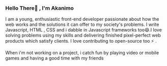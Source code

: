 ### Hello There👋 , I'm Akanimo





I am a young, enthusiastic front-end developer passionate about how the web works and the solutions it can offer to my society's problems. I write Javascript, HTML , CSS and i dabble in Javascript frameworks too😄.I love solving problems using my skills and delivering finished pixel-perfect web products which satisfy clients. I love contributing to open-source too ⚡ .

When i'm not working on a project, i catch fun by playing video or mobile games and having a good time with my friends
<!--
- 🔭 I’m currently working on ...
- 🌱 I’m currently learning ...
- 👯 I’m looking to collaborate on ...
- 🤔 I’m looking for help with ...
- 💬 Ask me about ...
- 📫 How to reach me: ...
- 😄 Pronouns: ...
- ⚡ Fun fact: ...
-->
